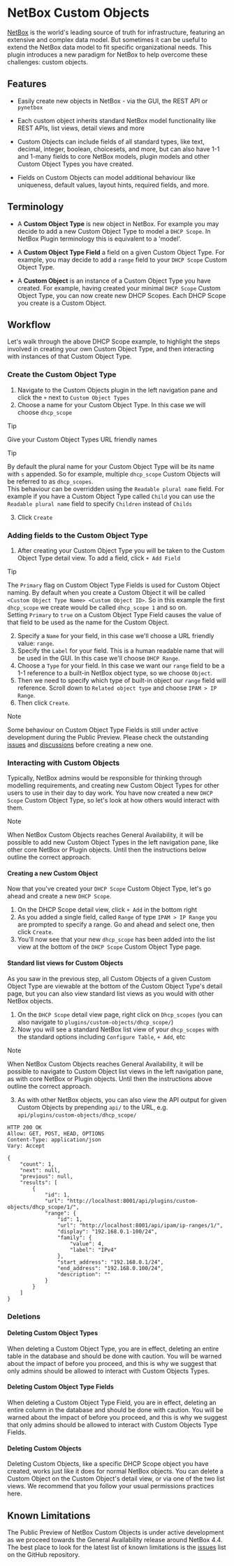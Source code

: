 # NetBox Custom Objects

[NetBox](https://github.com/netbox-community/netbox) is the world's leading source of truth for infrastructure, featuring an extensive and complex data model. But sometimes it can be useful to extend the NetBox data model to fit specific organizational needs. This plugin introduces a new paradigm for NetBox to help overcome these challenges: custom objects.

## Features

* Easily create new objects in NetBox - via the GUI, the REST API or `pynetbox`

* Each custom object inherits standard NetBox model functionality like REST APIs, list views, detail views and more

* Custom Objects can include fields of all standard types, like text, decimal, integer, boolean, choicesets, and more, but can also have 1-1 and 1-many fields to core NetBox models, plugin models and other Custom Object Types you have created.

* Fields on Custom Objects can model additional behaviour like uniqueness, default values, layout hints, required fields, and more.

## Terminology

* A **Custom Object Type** is new object in NetBox. For example you may decide to add a new Custom Object Type to model a `DHCP Scope`. In NetBox Plugin terminology this is equivalent to a 'model'.

* A **Custom Object Type Field** a field on a given Custom Object Type. For example, you may decide to add a `range` field to your `DHCP Scope` Custom Object Type.

* A **Custom Object** is an instance of a Custom Object Type you have created. For example, having created your minimal `DHCP Scope` Custom Object Type, you can now create new DHCP Scopes. Each DHCP Scope you create is a Custom Object.


## Workflow

Let's walk through the above DHCP Scope example, to highlight the steps involved in creating your own Custom Object Type, and then interacting with instances of that Custom Object Type.

### Create the Custom Object Type

1. Navigate to the Custom Objects plugin in the left navigation pane and click the `+` next to `Custom Object Types`
2. Choose a name for your Custom Object Type. In this case we will choose `dhcp_scope`

> [!TIP]
> Give your Custom Object Types URL friendly names 

> [!TIP]
> By default the plural name for your Custom Object Type will be its name with `s` appended. So for example, multiple `dhcp_scope` Custom Objects will be referred to as `dhcp_scopes`.  
> This behaviour can be overridden using the `Readable plural name` field. For example if you have a Custom Object Type called `Child` you can use the `Readable plural name` field to specify `Children` instead of `Childs`  

3. Click `Create`

### Adding fields to the Custom Object Type

1. After creating your Custom Object Type you will be taken to the Custom Object Type detail view. To add a field, click `+ Add Field`

> [!TIP]
> The `Primary` flag on Custom Object Type Fields is used for Custom Object naming. By default when you create a Custom Object it will be called `<Custom Object Type Name> <Custom Object ID>`. So in this example the first `dhcp_scope` we create would be called `dhcp_scope 1` and so on.  
> Setting `Primary` to `true` on a Custom Object Type Field causes the value of that field to be used as the name for the Custom Object.

2. Specify a `Name` for your field, in this case we'll choose a URL friendly value: `range`.
3. Specify the `Label` for your field. This is a human readable name that will be used in the GUI. In this case we'll choose `DHCP Range`.
4. Choose a `Type` for your field. In this case we want our `range` field to be a 1-1 reference to a built-in NetBox object type, so we choose `Object`.
5. Then we need to specify which type of built-in object our `range` field will reference. Scroll down to `Related object type` and choose `IPAM > IP Range`.
6. Then click `Create`.

> [!NOTE]
> Some behaviour on Custom Object Type Fields is still under active development during the Public Preview. Please check the outstanding [issues](https://github.com/netboxlabs/netbox-custom-objects/issues) and [discussions](https://github.com/netboxlabs/netbox-custom-objects/discussions) before creating a new one.  

### Interacting with Custom Objects

Typically, NetBox admins would be responsible for thinking through modelling requirements, and creating new Custom Object Types for other users to use in their day to day work. You have now created a new `DHCP Scope` Custom Object Type, so let's look at how others would interact with them.

> [!NOTE]
> When NetBox Custom Objects reaches General Availability, it will be possible to add new Custom Object Types in the left navigation pane, like other core NetBox or Plugin objects. Until then the instructions below outline the correct approach.  

#### Creating a new Custom Object

Now that you've created your `DHCP Scope` Custom Object Type, let's go ahead and create a new `DHCP Scope`.

1. On the DHCP Scope detail view, click `+ Add` in the bottom right
2. As you added a single field, called `Range` of type `IPAM > IP Range` you are prompted to specify a range. Go and ahead and select one, then click `Create`.
3. You'll now see that your new `dhcp_scope` has been added into the list view at the bottom of the `DHCP Scope` Custom Object Type page.

#### Standard list views for Custom Objects

As you saw in the previous step, all Custom Objects of a given Custom Object Type are viewable at the bottom of the Custom Object Type's detail page, but you can also view standard list views as you would with other NetBox objects.

1. On the `DHCP Scope` detail view page, right click on `Dhcp_scopes` (you can also navigate to `plugins/custom-objects/dhcp_scope/`)
2. Now you will see a standard NetBox list view of your `dhcp_scopes` with the standard options including `Configure Table`, `+ Add`, etc

> [!NOTE]
> When NetBox Custom Objects reaches General Availability, it will be possible to navigate to Custom Object list views in the left navigation pane, as with core NetBox or Plugin objects. Until then the instructions above outline the correct approach.  

3. As with other NetBox objects, you can also view the API output for given Custom Objects by prepending `api/` to the URL, e.g. `api/plugins/custom-objects/dhcp_scope/`

```
HTTP 200 OK
Allow: GET, POST, HEAD, OPTIONS
Content-Type: application/json
Vary: Accept

{
    "count": 1,
    "next": null,
    "previous": null,
    "results": [
        {
            "id": 1,
            "url": "http://localhost:8001/api/plugins/custom-objects/dhcp_scope/1/",
            "range": {
                "id": 1,
                "url": "http://localhost:8001/api/ipam/ip-ranges/1/",
                "display": "192.168.0.1-100/24",
                "family": {
                    "value": 4,
                    "label": "IPv4"
                },
                "start_address": "192.168.0.1/24",
                "end_address": "192.168.0.100/24",
                "description": ""
            }
        }
    ]
}
```

### Deletions

#### Deleting Custom Object Types

When deleting a Custom Object Type, you are in effect, deleting an entire table in the database and should be done with caution. You will be warned about the impact of before you proceed, and this is why we suggest that only admins should be allowed to interact with Custom Objects Types.

#### Deleting Custom Object Type Fields

When deleting a Custom Object Type Field, you are in effect, deleting an entire column in the database and should be done with caution. You will be warned about the impact of before you proceed, and this is why we suggest that only admins should be allowed to interact with Custom Objects Type Fields.

#### Deleting Custom Objects

Deleting Custom Objects, like a specific DHCP Scope object you have created, works just like it does for normal NetBox objects. You can delete a Custom Object on the Custom Object's detail view, or via one of the two list views. We recommend that you follow your usual permissions practices here.

## Known Limitations

The Public Preview of NetBox Custom Objects is under active development as we proceed towards the General Availability release around NetBox 4.4. The best place to look for the latest list of known limitations is the [issues](https://github.com/netboxlabs/netbox-custom-objects/issues) list on the GitHub repository.